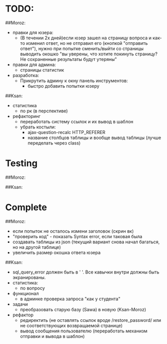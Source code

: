 TODO:
============
##Moroz:
- правки для юзера:
  - (В течении 2х дней)если юзер зашел на страницу вопроса и как-то изменил ответ, но не отправил его (кнопкой "отправить ответ"), нужно при попытке сменить/выйти со страницы выводить окошко "вы уверены, что хотите покинуть страницу? Не сохраненные результаты будут утеряны"
- правки для админа:
  - страницы статистик
- разработка:
  - Прикрутить админу к окну панель инструментов:
    - быстро добавить попытки юзеру

##Ksan:
- статистика
  - по рк (в перспективе)
- рефакторинг
  - переработать систему ссылок и их вывод в шаблон
  - убрать костыли:
    - ajax-question-recalc HTTP_REFERER
    - название столбцов таблицы и вообще вывод таблицы (лучше переделать через class)


Testing
============
##Moroz:

##Ksan:


Complete
============

##Moroz:
- если попыток не осталось измени заголовок (скрин вк)
- "проверить код" - показать Syntax error, если таковая была
- создавать таблицы из json (текущий вариант снова начал багаться, но на другой таблице)
- увеличить размер окошка ответа юзера


##Ksan:
- sql_query_error должен быть в ' '. Все кавычки внутри должны быть экранированы.
- статистика:
  - по вопросу
- функционал
  - в админке проверка запроса "как у студента"
- задачи
  - преобразовать старую базу (Sawa) в новую (Ksan-Moroz)
- рефактор
  - редиректить (не оставлять ссылок вроде /restore_password/ или не соответствующих возвращаемой странице)
  - вывод сообщения пользователю (переработать механизм отправки и вывода в шаблон)
